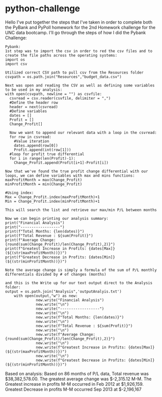 # python-challenge

Hello I've put together the steps that I've taken in order to complete both the PyBank and PyPoll homework for the 2nd Homework challenge for the UNC data bootcamp.  I'll go through the steps of how I did the Pybank Challenge:

    Pybank:
    1st step was to import the csv in order to red the csv files and to create the file paths across the operating systems:
    import os
    import csv
    
    Utilized correct CSV path to pull csv from the Resources folder
    csvpath = os.path.join("Resources","budget_data.csv")
    
    Next was open and reading the CSV as well as defining some variables to be used in my analysis: 
    with open(csvpath, newline = "") as csvfile:
      csvread = csv.reader(csvfile, delimiter = ",") 
      #Define the header row 
      header = next(csvread) 
      #Define variables 
      dates = []
      Profit = []
      Change_Profit[]
      
      Now we want to append our relevant data with a loop in the csvread:
      for row in csvread:
        #Value iteration
        dates.append(row[0])
        Profit.append(int(row[1]))
      #loop for profit true differential 
      for i in range(len(Profit)-1):
        Change_Profit.append(Profit[i+1]-Profit[i])
        
    Now that we've found the true profit change differential with our loops, we can define variables with max and mins functions:
    maxProfitMonth = max(Change_Profit)
    minProfitMonth = min(Change_Profit) 
    
    #Using index: 
    Max = Change_Profit.index(maxProfitMonth)+1
    Min = Change_Profit.index(minProfitMonth)+1
    
    This will search the list and retrieve our max/min P/L between months
    
    Now we can begin printing our analysis summary: 
    print("Financial Analysis")
    print("------------------")
    print(f"Total Months: {len(dates)}")
    print(f"Total Revenue : ${sum(Profit)}")
    print(f"Average Change: {round(sum(Change_Profit)/len(Change_Profit),2)}") 
    print(f"Greatest Increase in Profits: {dates[Max]} (${(str(maxProfitMonth))})")
    print(f"Greatest Decrease in Profits: {dates[Min]} (${(str(minProfitMonth))})")
    
    Note the average change is simply a formula of the sum of P/L monthly differentials divided by # of changes (months) 
    
    and this is the Write up for our text output direct to the Analysis folder:
    output = os.path.join("Analysis",'outputAnalyis.txt')
        with open(output,"w") as new:
                  new.write("Financial Analysis")
                  new.write("\n")
                  new.write("------------------")
                  new.write("\n")
                  new.write(f"Total Months: {len(dates)}")
                  new.write("\n")
                  new.write(f"Total Revenue : ${sum(Profit)}")
                  new.write("\n")
                  new.write(f"Average Change: {round(sum(Change_Profit)/len(Change_Profit),2)}")
                  new.write("\n")
                  new.write(f"Greatest Increase in Profits: {dates[Max]} (${(str(maxProfitMonth))})")
                  new.write("\n")
                  new.write(f"Greatest Decrease in Profits: {dates[Min]} (${(str(minProfitMonth))})")

Based on analysis: 
Based on 86 months of P/L data, Total revenue was $38,382,578.00.  The greatest average change was $-2,315.12 M-M.  The Greatest increase in profits M-M occurred in Feb 2012 at $1,926,159.  Greatest Decrease in profits M-M occurred Sep 2013 at $-2,196,167
